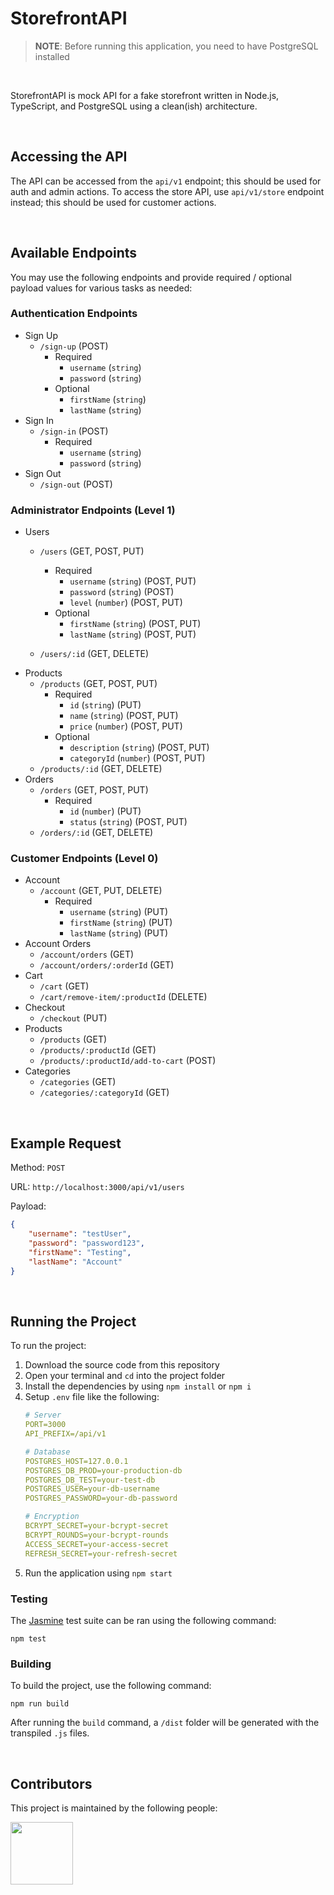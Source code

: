 # StorefrontAPI
> **NOTE**: Before running this application, you need to have PostgreSQL installed

<br>

StorefrontAPI is mock API for a fake storefront written in Node.js, TypeScript, and PostgreSQL using a clean(ish) architecture.


<br>

## Accessing the API
The API can be accessed from the `api/v1` endpoint; this should be used for auth and admin actions. To access the store API, use `api/v1/store` endpoint instead; this should be used for customer actions.

<br>

## Available Endpoints
You may use the following endpoints and provide required / optional payload values for various tasks as needed:

### Authentication Endpoints
- Sign Up
  - `/sign-up` (POST)
    - Required
      - `username` (`string`)
      - `password` (`string`)
    - Optional
      - `firstName` (`string`)
      - `lastName` (`string`)
- Sign In
  - `/sign-in` (POST)
    - Required
      - `username` (`string`)
      - `password` (`string`)
- Sign Out
  - `/sign-out` (POST)

### Administrator Endpoints (Level 1)
- Users
  - `/users` (GET, POST, PUT)
    - Required
      - `username` (`string`) (POST, PUT)
      - `password` (`string`) (POST)
      - `level` (`number`) (POST, PUT)
    - Optional
      - `firstName` (`string`) (POST, PUT)
      - `lastName` (`string`) (POST, PUT)

  - `/users/:id` (GET, DELETE)
- Products
  - `/products` (GET, POST, PUT)
    - Required
      - `id` (`string`) (PUT)
      - `name` (`string`) (POST, PUT)
      - `price` (`number`) (POST, PUT)
    - Optional
      - `description` (`string`) (POST, PUT)
      - `categoryId` (`number`) (POST, PUT)
  - `/products/:id` (GET, DELETE)
- Orders
  - `/orders` (GET, POST, PUT)
    - Required
      - `id` (`number`) (PUT)
      - `status` (`string`) (POST, PUT)
  - `/orders/:id` (GET, DELETE)

### Customer Endpoints (Level 0)
- Account
  - `/account` (GET, PUT, DELETE)
    - Required
      - `username` (`string`) (PUT)
      - `firstName` (`string`) (PUT)
      - `lastName` (`string`) (PUT)
- Account Orders
  - `/account/orders` (GET)
  - `/account/orders/:orderId` (GET)
- Cart
  - `/cart` (GET)
  - `/cart/remove-item/:productId` (DELETE)
- Checkout
  - `/checkout` (PUT)
- Products
  - `/products` (GET)
  - `/products/:productId` (GET)
  - `/products/:productId/add-to-cart` (POST)
- Categories
  - `/categories` (GET)
  - `/categories/:categoryId` (GET)

<br>

## Example Request

Method: `POST`

URL: `http://localhost:3000/api/v1/users`

Payload:
```json
{
    "username": "testUser",
    "password": "password123",
    "firstName": "Testing",
    "lastName": "Account"
}
```

<br>

## Running the Project
To run the project:
1. Download the source code from this repository
2. Open your terminal and `cd` into the project folder
3. Install the dependencies by using  `npm install` or `npm i`
4. Setup `.env` file like the following:
   ```YAML
   # Server
   PORT=3000
   API_PREFIX=/api/v1

   # Database
   POSTGRES_HOST=127.0.0.1
   POSTGRES_DB_PROD=your-production-db
   POSTGRES_DB_TEST=your-test-db
   POSTGRES_USER=your-db-username
   POSTGRES_PASSWORD=your-db-password

   # Encryption
   BCRYPT_SECRET=your-bcrypt-secret
   BCRYPT_ROUNDS=your-bcrypt-rounds
   ACCESS_SECRET=your-access-secret
   REFRESH_SECRET=your-refresh-secret
   ```
5. Run the application using `npm start`

### Testing
The [Jasmine](https://www.npmjs.com/package/jasmine) test suite can be ran using the following command:

```npm test```

### Building
To build the project, use the following command:

```npm run build```

After running the `build` command, a  `/dist` folder will be generated with the transpiled `.js` files.

<br>

## Contributors
This project is maintained by the following people:
<p>
    <a href="https://github.com/tyeporter">
        <img src="https://avatars1.githubusercontent.com/u/16263420?s=460&v=4" width="100" height="100" />
    </a>
</p>
